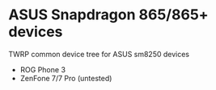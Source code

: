 # ASUS Snapdragon 865/865+ devices
TWRP common device tree for ASUS sm8250 devices
- ROG Phone 3
- ZenFone 7/7 Pro (untested)
